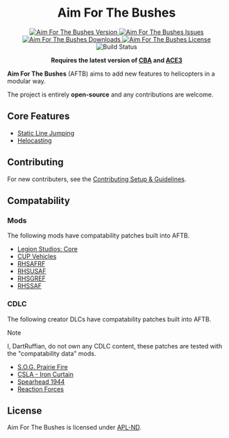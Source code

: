 <!-- If you want to make changes to this README, you need to also modify the README.md in the docs folder as well -->

<h1 align="center">Aim For The Bushes</h1>
<p align="center">
    <a href="https://github.com/DartRuffian/AimForTheBushes/releases/latest">
        <img src="https://img.shields.io/badge/Version-0.0.0-blue?style=flat-square" alt="Aim For The Bushes Version">
    </a>
    <a href="https://github.com/DartRuffian/AimForTheBushes/issues">
        <img src="https://img.shields.io/github/issues-raw/DartRuffian/AimForTheBushes.svg?style=flat-square&label=Issues" alt="Aim For The Bushes Issues">
    </a>
    <a href="https://steamcommunity.com/sharedfiles/filedetails/?id=3317533489">
        <img src="https://img.shields.io/steam/downloads/3317533489.svg?style=flat-square&label=Downloads" alt="Aim For The Bushes Downloads">
    </a>
    <a href="https://github.com/DartRuffian/AimForTheBushes/blob/master/LICENSE">
        <img src="https://img.shields.io/badge/License-APL ND-red?style=flat-square" alt="Aim For The Bushes License">
    </a>
    <img src="https://img.shields.io/github/actions/workflow/status/DartRuffian/AimForTheBushes/hemtt.yml?style=flat-square&label=Build" alt="Build Status">
</p>

<p align="center">
    <b>Requires the latest version of <a href="https://github.com/CBATeam/CBA_A3/releases/latest">CBA</a> and <a href="https://github.com/acemod/ACE3/releases/latest">ACE3</a></b>
</p>

**Aim For The Bushes** (AFTB) aims to add new features to helicopters in a modular way.

The project is entirely **open-source** and any contributions are welcome.

## Core Features
- [Static Line Jumping](./docs/features/staticline-feature.md)
- [Helocasting](./docs/features/helocast-feature.md)

## Contributing
For new contributers, see the [Contributing Setup & Guidelines](./.github/CONTRIBUTING.md).

## Compatability
### Mods
The following mods have compatability patches built into AFTB.
- [Legion Studios: Core](https://steamcommunity.com/sharedfiles/filedetails/?id=2162749089)
- [CUP Vehicles](https://steamcommunity.com/sharedfiles/filedetails/?id=541888371)
- [RHSAFRF](https://steamcommunity.com/sharedfiles/filedetails/?id=843425103)
- [RHSUSAF](https://steamcommunity.com/sharedfiles/filedetails/?id=843577117)
- [RHSGREF](https://steamcommunity.com/sharedfiles/filedetails/?id=843593391)
- [RHSSAF](https://steamcommunity.com/sharedfiles/filedetails/?id=843632231)

### CDLC
The following creator DLCs have compatability patches built into AFTB.
> [!NOTE]
> I, DartRuffian, do not own any CDLC content, these patches are tested with the "compatability data" mods.

<!-- - [Western Sahara](https://store.steampowered.com/app/1681170/Arma_3_Creator_DLC_Western_Sahara) -->
- [S.O.G. Prairie Fire](https://store.steampowered.com/app/1227700/Arma_3_Creator_DLC_SOG_Prairie_Fire)
- [CSLA - Iron Curtain](https://store.steampowered.com/app/1294440/Arma_3_Creator_DLC_CSLA_Iron_Curtain)
- [Spearhead 1944](https://store.steampowered.com/app/1175380/Arma_3_Creator_DLC_Spearhead_1944)
- [Reaction Forces](https://store.steampowered.com/app/2647760/Arma_3_Creator_DLC_Reaction_Forces)
<!-- - (goes after CSLA) [Global Mobilization](https://store.steampowered.com/app/1042220/Arma_3_Creator_DLC_Global_Mobilization__Cold_War_Germany) -->

## License
Aim For The Bushes is licensed under [APL-ND](./LICENSE.md).